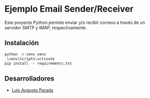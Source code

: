 # Ejemplo Email Sender/Receiver

Este proyecto Python permite enviar y/o recibir correos a través de un servidor SMTP y IMAP, respectivamente.

## Instalación

```bash
python -m venv venv
.\venv\Scripts\activate
pip install -r requirements.txt
```

## Desarrolladores

- [Luis Augusto Parada](https://github.com/Luis-AP)